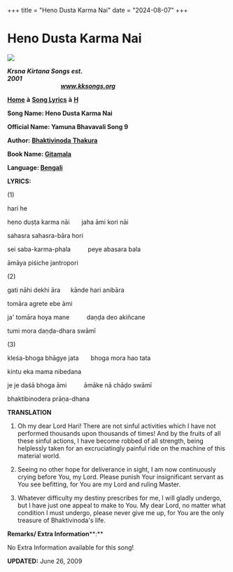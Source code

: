 +++
title = "Heno Dusta Karma Nai"
date = "2024-08-07"
+++

# Heno Dusta Karma Nai
**[![](http://kksongs.org/image_files/image002.jpg)](http://kksongs.org/)**

**_Krsna_** **_Kirtana Songs est. 2001_**                                                                                                                                                      **_www.kksongs.org_**

**[Home](http://kksongs.org/)** **à** **[Song Lyrics](http://kksongs.org/lyrics.html)** **à** **[H](http://kksongs.org/songs/song_h.html)**

**Song Name: Heno Dusta Karma Nai**

**Official Name: Yamuna Bhavavali Song 9**

**Author:** [**Bhaktivinoda** **Thakura**](http://kksongs.org/authors/list/bhaktivinoda.html)

**Book Name: [Gitamala](http://kksongs.org/authors/gitamala.html)**

**Language: [Bengali](http://kksongs.org/language/list/bengali.html)**

**LYRICS:**

(1)

hari he

heno duṣṭa karma nāi       jaha āmi kori nāi

sahasra sahasra-bāra hori

sei saba-karma-phala          peye abasara bala

āmāya piśiche jantropori

(2)

gati nāhi dekhi āra      kānde hari anibāra

tomāra agrete ebe āmi

ja' tomāra hoya mane          daṇḍa deo akiñcane

tumi mora daṇḍa-dhara swāmī

(3)

kleśa-bhoga bhāgye jata       bhoga mora hao tata

kintu eka mama nibedana

je je daśā bhoga āmi          āmāke nā chāḍo swāmī

bhaktibinodera prāṇa-dhana

**TRANSLATION**

1) Oh my dear Lord Hari! There are not sinful activities which I have not performed thousands upon thousands of times! And by the fruits of all these sinful actions, I have become robbed of all strength, being helplessly taken for an excruciatingly painful ride on the machine of this material world.

2) Seeing no other hope for deliverance in sight, I am now continuously crying before You, my Lord. Please punish Your insignificant servant as You see befitting, for You are my Lord and ruling Master.

3) Whatever difficulty my destiny prescribes for me, I will gladly undergo, but I have just one appeal to make to You. My dear Lord, no matter what condition I must undergo, please never give me up, for You are the only treasure of Bhaktivinoda's life.

**Remarks/ Extra Information****:**

No Extra Information available for this song!

**UPDATED:** June 26, 2009